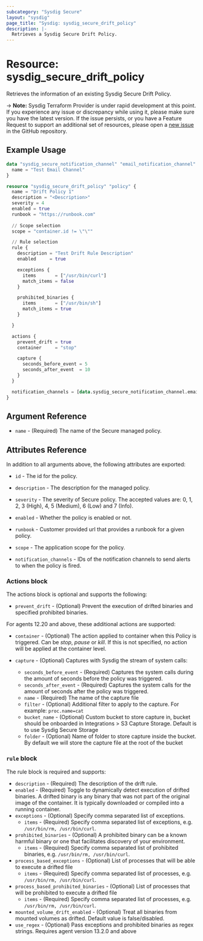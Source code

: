 ```yaml
---
subcategory: "Sysdig Secure"
layout: "sysdig"
page_title: "Sysdig: sysdig_secure_drift_policy"
description: |-
  Retrieves a Sysdig Secure Drift Policy.
---
```


# Resource: sysdig_secure_drift_policy

Retrieves the information of an existing Sysdig Secure Drift Policy.

-> **Note:** Sysdig Terraform Provider is under rapid development at this point. If you experience any issue or discrepancy while using it, please make sure you have the latest version. If the issue persists, or you have a Feature Request to support an additional set of resources, please open a [new issue](https://github.com/sysdiglabs/terraform-provider-sysdig/issues/new) in the GitHub repository.

## Example Usage

```terraform
data "sysdig_secure_notification_channel" "email_notification_channel" {
  name = "Test Email Channel"
}

resource "sysdig_secure_drift_policy" "policy" {
  name = "Drift Policy 1"
  description = "<Description>"
  severity = 4
  enabled = true
  runbook = "https://runbook.com"
  
  // Scope selection
  scope = "container.id != \"\""

  // Rule selection
  rule {
    description = "Test Drift Rule Description"
    enabled     = true

    exceptions {
      items       = ["/usr/bin/curl"]
      match_items = false
    }

    prohibited_binaries {
      items       = ["/usr/bin/sh"]
      match_items = true
    }

  }

  actions {
    prevent_drift = true
    container     = "stop"

    capture {
      seconds_before_event = 5
      seconds_after_event  = 10
    }
  }

  notification_channels = [data.sysdig_secure_notification_channel.email_notification_channel.id]
}
```

## Argument Reference

* `name` - (Required) The name of the Secure managed policy.

## Attributes Reference

In addition to all arguments above, the following attributes are exported:

* `id` - The id for the policy.

* `description` - The description for the managed policy.

* `severity` -  The severity of Secure policy. The accepted values
    are: 0, 1, 2, 3 (High), 4, 5 (Medium), 6 (Low) and 7 (Info).

* `enabled` - Whether the policy is enabled or not.

* `runbook` - Customer provided url that provides a runbook for a given policy.

* `scope` - The application scope for the policy.

* `notification_channels` - IDs of the notification channels to send alerts to
    when the policy is fired.

### Actions block

The actions block is optional and supports the following:

* `prevent_drift` - (Optional) Prevent the execution of drifted binaries and specified prohibited binaries.

For agents 12.20 and above, these additional actions are supported: 

* `container` - (Optional) The action applied to container when this Policy is
    triggered. Can be *stop*, *pause* or *kill*. If this is not specified,
    no action will be applied at the container level.

* `capture` - (Optional) Captures with Sysdig the stream of system calls:
    * `seconds_before_event` - (Required) Captures the system calls during the
    amount of seconds before the policy was triggered.
    * `seconds_after_event` - (Required) Captures the system calls for the amount
    of seconds after the policy was triggered.
    * `name` - (Required) The name of the capture file
    * `filter` - (Optional) Additional filter to apply to the capture. For example: `proc.name=cat`
    * `bucket_name` - (Optional) Custom bucket to store capture in, 
    bucket should be onboarded in Integrations > S3 Capture Storage. Default is to use Sysdig Secure Storage 
    * `folder` - (Optional) Name of folder to store capture inside the bucket. 
    By default we will store the capture file at the root of the bucket

### `rule` block

The rule block is required and supports:

* `description` - (Required) The description of the drift rule.
* `enabled` - (Required) Toggle to dynamically detect execution of drifted binaries. A drifted binary is any binary that was not part of the original image of the container. It is typically downloaded or compiled into a running container.
* `exceptions` - (Optional) Specify comma separated list of exceptions.
    * `items` - (Required) Specify comma separated list of exceptions, e.g. `/usr/bin/rm, /usr/bin/curl`.
* `prohibited_binaries` - (Optional) A prohibited binary can be a known harmful binary or one that facilitates discovery of your environment.
    * `items` - (Required) Specify comma separated list of prohibited binaries, e.g. `/usr/bin/rm, /usr/bin/curl`.
* `process_based_exceptions` - (Optional) List of processes that will be able to execute a drifted file 
    * `items` - (Required) Specify comma separated list of processes, e.g. `/usr/bin/rm, /usr/bin/curl`.      
* `process_based_prohibited_binaries` - (Optional) List of processes that will be prohibited to execute a drifted file
    * `items` - (Required) Specify comma separated list of processes, e.g. `/usr/bin/rm, /usr/bin/curl`.
* `mounted_volume_drift_enabled` - (Optional) Treat all binaries from mounted volumes as drifted. Default value is false/disabled.
* `use_regex` - (Optional) Pass exceptions and prohibited binaries as regex strings. Requires agent version 13.2.0 and above
